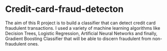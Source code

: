 # Credit-card-fraud-detecton


The aim of this R project is to build a classifier that can detect credit card fraudulent transactions. 
I used a variety of machine learning algorithms like Decision Trees, Logistic Regression, Artificial Neural Networks and finally,
Gradient Boosting Classifier that will be able to discern fraudulent from non-fraudulent ones.
